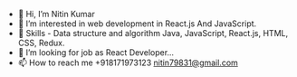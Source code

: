 - 👋 Hi, I’m Nitin Kumar
- 👀 I’m interested in web development in React.js And JavaScript.
- 🌱 Skills - Data structure and algorithm Java, JavaScript, React.js, HTML, CSS, Redux.
- 💞️ I’m looking for job as React Developer...
- 📫 How to reach me +918171973123  nitin79831@gmail.com

<!---
nitnkmr/nitnkmr is a ✨ special ✨ repository because its `README.md` (this file) appears on your GitHub profile.
You can click the Preview link to take a look at your changes.
--->

